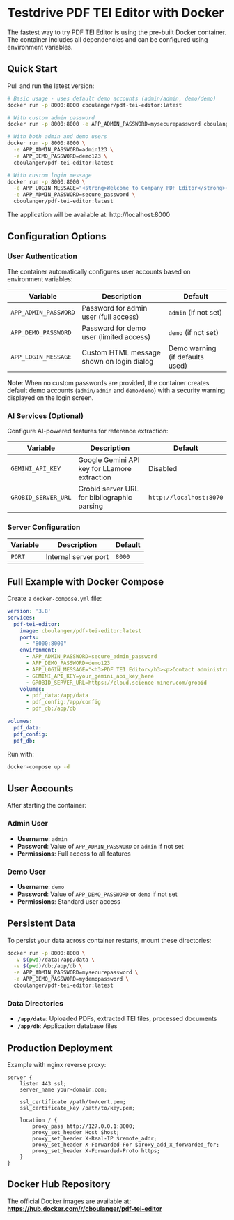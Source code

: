 # Testdrive PDF TEI Editor with Docker

The fastest way to try PDF TEI Editor is using the pre-built Docker container. The container includes all dependencies and can be configured using environment variables.

## Quick Start

Pull and run the latest version:

```bash
# Basic usage - uses default demo accounts (admin/admin, demo/demo)
docker run -p 8000:8000 cboulanger/pdf-tei-editor:latest

# With custom admin password
docker run -p 8000:8000 -e APP_ADMIN_PASSWORD=mysecurepassword cboulanger/pdf-tei-editor:latest

# With both admin and demo users
docker run -p 8000:8000 \
  -e APP_ADMIN_PASSWORD=admin123 \
  -e APP_DEMO_PASSWORD=demo123 \
  cboulanger/pdf-tei-editor:latest

# With custom login message
docker run -p 8000:8000 \
  -e APP_LOGIN_MESSAGE="<strong>Welcome to Company PDF Editor</strong><br>Contact IT for credentials" \
  -e APP_ADMIN_PASSWORD=secure_password \
  cboulanger/pdf-tei-editor:latest
```

The application will be available at: http://localhost:8000

## Configuration Options

### User Authentication

The container automatically configures user accounts based on environment variables:

| Variable | Description | Default |
|----------|-------------|---------|
| `APP_ADMIN_PASSWORD` | Password for admin user (full access) | `admin` (if not set) |
| `APP_DEMO_PASSWORD` | Password for demo user (limited access) | `demo` (if not set) |
| `APP_LOGIN_MESSAGE` | Custom HTML message shown on login dialog | Demo warning (if defaults used) |

**Note**: When no custom passwords are provided, the container creates default demo accounts (`admin/admin` and `demo/demo`) with a security warning displayed on the login screen.

### AI Services (Optional)

Configure AI-powered features for reference extraction:

| Variable | Description | Default |
|----------|-------------|---------|
| `GEMINI_API_KEY` | Google Gemini API key for LLamore extraction | Disabled |
| `GROBID_SERVER_URL` | Grobid server URL for bibliographic parsing | `http://localhost:8070` |

### Server Configuration

| Variable | Description | Default |
|----------|-------------|---------|
| `PORT` | Internal server port | `8000` |

## Full Example with Docker Compose

Create a `docker-compose.yml` file:

```yaml
version: '3.8'
services:
  pdf-tei-editor:
    image: cboulanger/pdf-tei-editor:latest
    ports:
      - "8000:8000"
    environment:
      - APP_ADMIN_PASSWORD=secure_admin_password
      - APP_DEMO_PASSWORD=demo123
      - APP_LOGIN_MESSAGE="<h3>PDF TEI Editor</h3><p>Contact administrator to create an account.</p>"
      - GEMINI_API_KEY=your_gemini_api_key_here
      - GROBID_SERVER_URL=https://cloud.science-miner.com/grobid
    volumes:
      - pdf_data:/app/data
      - pdf_config:/app/config
      - pdf_db:/app/db

volumes:
  pdf_data:
  pdf_config:
  pdf_db:
```

Run with:
```bash
docker-compose up -d
```

## User Accounts

After starting the container:

### Admin User
- **Username**: `admin`
- **Password**: Value of `APP_ADMIN_PASSWORD` or `admin` if not set
- **Permissions**: Full access to all features

### Demo User
- **Username**: `demo`
- **Password**: Value of `APP_DEMO_PASSWORD` or `demo` if not set
- **Permissions**: Standard user access


## Persistent Data

To persist your data across container restarts, mount these directories:

```bash
docker run -p 8000:8000 \
  -v $(pwd)/data:/app/data \
  -v $(pwd)/db:/app/db \
  -e APP_ADMIN_PASSWORD=mysecurepassword \
  -e APP_DEMO_PASSWORD=mydemopassword \
  cboulanger/pdf-tei-editor:latest
```

### Data Directories

- **`/app/data`**: Uploaded PDFs, extracted TEI files, processed documents
- **`/app/db`**: Application database files

## Production Deployment

Example with nginx reverse proxy:

```nginx
server {
    listen 443 ssl;
    server_name your-domain.com;
    
    ssl_certificate /path/to/cert.pem;
    ssl_certificate_key /path/to/key.pem;
    
    location / {
        proxy_pass http://127.0.0.1:8000;
        proxy_set_header Host $host;
        proxy_set_header X-Real-IP $remote_addr;
        proxy_set_header X-Forwarded-For $proxy_add_x_forwarded_for;
        proxy_set_header X-Forwarded-Proto https;
    }
}
```
## Docker Hub Repository

The official Docker images are available at:
**https://hub.docker.com/r/cboulanger/pdf-tei-editor**
